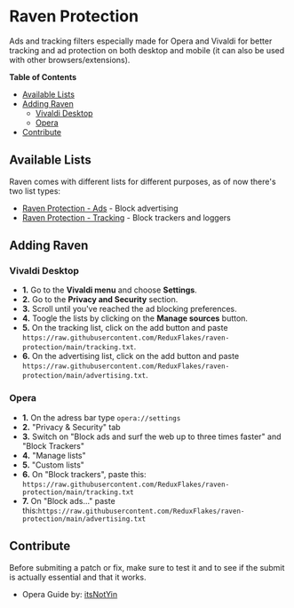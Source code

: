 # Raven Protection

Ads and tracking filters especially made for Opera and Vivaldi for better tracking and ad protection on both desktop and mobile (it can also be used with other browsers/extensions).

**Table of Contents**
- [Available Lists](#available-lists)
- [Adding Raven](#adding-raven)
  - [Vivaldi Desktop](#vivaldi-desktop)
  - [Opera](#opera)
- [Contribute](#contribute)


## Available Lists

Raven comes with different lists for different purposes, as of now there's two list types:

- [Raven Protection - Ads](/advertising.txt) - Block advertising
- [Raven Protection - Tracking](/tracking.txt) - Block trackers and loggers

## Adding Raven

### Vivaldi Desktop

- **1.** Go to the **Vivaldi menu** and choose **Settings**.
- **2.** Go to the **Privacy and Security** section.
- **3.** Scroll until you've reached the ad blocking preferences.
- **4.** Toogle the lists by clicking on the **Manage sources** button.
- **5.** On the tracking list, click on the add button and paste `https://raw.githubusercontent.com/ReduxFlakes/raven-protection/main/tracking.txt`.
- **6.** On the advertising list, click on the add button and paste `https://raw.githubusercontent.com/ReduxFlakes/raven-protection/main/advertising.txt`.

### Opera

- **1.** On the adress bar type `opera://settings`
- **2.** "Privacy & Security" tab
- **3.** Switch on "Block ads and surf the web up to three times faster" and "Block Trackers"
- **4.** "Manage lists"
- **5.** "Custom lists"
- **6.** On "Block trackers", paste this: `https://raw.githubusercontent.com/ReduxFlakes/raven-protection/main/tracking.txt`
- **7.** On "Block ads..." paste this:`https://raw.githubusercontent.com/ReduxFlakes/raven-protection/main/advertising.txt`

## Contribute

Before submiting a patch or fix, make sure to test it and to see if the submit is actually essential and that it works.

- Opera Guide by: [itsNotYin](https://github.com/itsNotYin)

